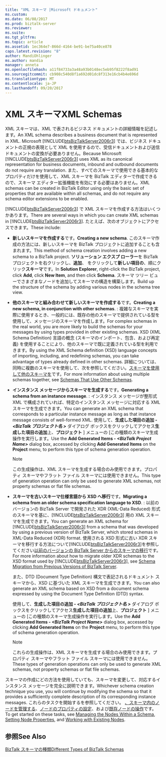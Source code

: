 ```yaml
---
title: "XML スキーマ |Microsoft ドキュメント"
ms.custom: 
ms.date: 06/08/2017
ms.prod: biztalk-server
ms.reviewer: 
ms.suite: 
ms.tgt_pltfrm: 
ms.topic: article
ms.assetid: 1ec364e7-866d-4164-be91-be75a40ce878
caps.latest.revision: "8"
author: MandiOhlinger
ms.author: mandia
manager: anneta
ms.openlocfilehash: a11f84733a3a48a93b0148ec5eb95f8222f8ad91
ms.sourcegitcommit: cb908c540d8f1a692d01dc8f313e16cb4b4e696d
ms.translationtype: MT
ms.contentlocale: ja-JP
ms.lasthandoff: 09/20/2017
---
```

# <a name="xml-schemas"></a><span data-ttu-id="c6351-102">XML スキーマ</span><span class="sxs-lookup"><span data-stu-id="c6351-102">XML Schemas</span></span>
<span data-ttu-id="c6351-103">XML スキーマは、XML で表されるビジネス ドキュメントの詳細情報を記述します。</span><span class="sxs-lookup"><span data-stu-id="c6351-103">An XML schema describes a business document that is represented in XML.</span></span> <span data-ttu-id="c6351-104">Microsoft [!INCLUDE[btsBizTalkServer2006r3](../includes/btsbiztalkserver2006r3-md.md)] では、ビジネス ドキュメントの正規の表現として XML を使用するので、受信ドキュメントおよび送信ドキュメントの変換が必要ありません。</span><span class="sxs-lookup"><span data-stu-id="c6351-104">Because Microsoft [!INCLUDE[btsBizTalkServer2006r3](../includes/btsbiztalkserver2006r3-md.md)] uses XML as its canonical representation for business documents, inbound and outbound documents do not require any translation.</span></span> <span data-ttu-id="c6351-105">また、すべてのスキーマで使用できる基本的なプロパティだけを使用して、XML スキーマを BizTalk エディターで作成できるので、スキーマ エディター拡張機能を有効にする必要はありません。</span><span class="sxs-lookup"><span data-stu-id="c6351-105">XML schemas can be created in BizTalk Editor using only the basic set of properties that are available within all schemas, and do not require any schema editor extensions to be enabled.</span></span>  
  
 <span data-ttu-id="c6351-106">[!INCLUDE[btsBizTalkServer2006r3](../includes/btsbiztalkserver2006r3-md.md)] で XML スキーマを作成する方法はいくつかあります。</span><span class="sxs-lookup"><span data-stu-id="c6351-106">There are several ways in which you can create XML schemas in [!INCLUDE[btsBizTalkServer2006r3](../includes/btsbiztalkserver2006r3-md.md)].</span></span> <span data-ttu-id="c6351-107">たとえば、次のオブジェクトにアクセスできます。</span><span class="sxs-lookup"><span data-stu-id="c6351-107">These include:</span></span>  
  
-   <span data-ttu-id="c6351-108">**新しいスキーマを作成する**です。</span><span class="sxs-lookup"><span data-stu-id="c6351-108">**Creating a new schema**.</span></span> <span data-ttu-id="c6351-109">このスキーマ作成の方法には、新しいスキーマを BizTalk プロジェクトに追加することも含まれます。</span><span class="sxs-lookup"><span data-stu-id="c6351-109">This method of schema creation involves adding a new schema to a BizTalk project.</span></span> <span data-ttu-id="c6351-110">**ソリューション エクスプ ローラー**を BizTalk プロジェクトを右クリックし、**追加**、 をクリックして**新しい項目の**、順にクリック**スキーマ**です。</span><span class="sxs-lookup"><span data-stu-id="c6351-110">In **Solution Explorer**, right-click the BizTalk project, click **Add**, click **New Item**, and then click **Schema**.</span></span> <span data-ttu-id="c6351-111">スキーマ ツリー ビューでさまざまなノードを追加してスキーマの構造を構築します。</span><span class="sxs-lookup"><span data-stu-id="c6351-111">Build up the structure of the schema by adding various nodes in the schema tree view.</span></span>  
  
-   <span data-ttu-id="c6351-112">**他のスキーマと組み合わせて新しいスキーマを作成する**です。</span><span class="sxs-lookup"><span data-stu-id="c6351-112">**Creating a new schema, in conjunction with other schemas**.</span></span> <span data-ttu-id="c6351-113">: 複雑なスキーマを実際に使用するとき、一般的には、既存の他のスキーマで提供されている型を使用して、メッセージのスキーマを作成します。</span><span class="sxs-lookup"><span data-stu-id="c6351-113">For complex schemas in the real world, you are more likely to build the schemas for your messages by using types provided in other existing schemas.</span></span> <span data-ttu-id="c6351-114">XSD (XML Schema Definition) 言語の概念 (スキーマのインポート、包含、および再定義) を使用することにより、他のスキーマで既に定義されている型を利用できます。</span><span class="sxs-lookup"><span data-stu-id="c6351-114">By using the XML Schema definition (XSD) language concepts of importing, including, and redefining schemas, you can take advantage of types already defined in other schemas.</span></span> <span data-ttu-id="c6351-115">詳細については、同時に複数のスキーマを使用して、次を参照してください。[スキーマを使用して他のスキーマを](../core/schemas-that-use-other-schemas.md)です。</span><span class="sxs-lookup"><span data-stu-id="c6351-115">For more information about using multiple schemas together, see [Schemas That Use Other Schemas](../core/schemas-that-use-other-schemas.md).</span></span>  
  
-   <span data-ttu-id="c6351-116">**インスタンス メッセージからスキーマを生成する**です。</span><span class="sxs-lookup"><span data-stu-id="c6351-116">**Generating a schema from an instance message**.</span></span> <span data-ttu-id="c6351-117">: インスタンス メッセージが整形式 XML で構成されていれば、特定のインスタンス メッセージに対応する XML スキーマを生成できます。</span><span class="sxs-lookup"><span data-stu-id="c6351-117">You can generate an XML schema that corresponds to a particular instance message as long as that instance message consists of well-formed XML.</span></span> <span data-ttu-id="c6351-118">使用して、**生成した項目の追加 -  *\<BizTalk プロジェクト名 >*** ダイアログ ボックスをクリックしてアクセス**生成した項目の追加**上、**プロジェクト** ] メニューの [この種類のスキーマ生成操作を実行します。</span><span class="sxs-lookup"><span data-stu-id="c6351-118">Use the **Add Generated Items - *\<BizTalk Project Name>*** dialog box, accessed by clicking **Add Generated Items** on the **Project** menu, to perform this type of schema generation operation.</span></span>  
  
    > [!NOTE]
    >  <span data-ttu-id="c6351-119">この生成操作は、XML スキーマを生成する場合のみ使用できます。プロパティ スキーマやフラット ファイル スキーマには使用できません。</span><span class="sxs-lookup"><span data-stu-id="c6351-119">This type of generation operation can only be used to generate XML schemas, not property schemas or flat file schemas.</span></span>  
  
-   <span data-ttu-id="c6351-120">**スキーマを古いスキーマ仕様言語から XSD へ移行**です。</span><span class="sxs-lookup"><span data-stu-id="c6351-120">**Migrating a schema from an older schema specification language to XSD**.</span></span> <span data-ttu-id="c6351-121">: 以前のバージョンの BizTalk Server で開発された XDR (XML-Data Reduced) 形式のスキーマを基に、[!INCLUDE[btsBizTalkServer2006r3](../includes/btsbiztalkserver2006r3-md.md)] 用の XML スキーマを生成できます。</span><span class="sxs-lookup"><span data-stu-id="c6351-121">You can generate an XML schema for [!INCLUDE[btsBizTalkServer2006r3](../includes/btsbiztalkserver2006r3-md.md)] from a schema that was developed by using a previous version of BizTalk Server, which stored schemas in XML-Data Reduced (XDR) format.</span></span> <span data-ttu-id="c6351-122">使用される XSD 形式に古い XDR スキーマを移行する方法について[!INCLUDE[btsBizTalkServer2006r3](../includes/btsbiztalkserver2006r3-md.md)]を参照してください[以前のバージョンの BizTalk Server からのスキーマの移行](../core/schema-migration-from-previous-versions-of-biztalk-server.md)です。</span><span class="sxs-lookup"><span data-stu-id="c6351-122">For more information about how to migrate older XDR schemas to the XSD format used by [!INCLUDE[btsBizTalkServer2006r3](../includes/btsbiztalkserver2006r3-md.md)], see [Schema Migration from Previous Versions of BizTalk Server](../core/schema-migration-from-previous-versions-of-biztalk-server.md).</span></span>  
  
     <span data-ttu-id="c6351-123">また、DTD (Document Type Definition) 構文で表記されるドキュメント スキーマから、XSD に基づいた XML スキーマを生成できます。</span><span class="sxs-lookup"><span data-stu-id="c6351-123">You can also generate an XML schema based on XSD from a document schema expressed by using the Document Type Definition (DTD) syntax.</span></span>  
  
     <span data-ttu-id="c6351-124">使用して、**生成した項目の追加 -  *\<BizTalk プロジェクト名 >*** ダイアログ ボックスをクリックしてアクセス**生成した項目の追加**上、**プロジェクト** ] メニューの [この種類のスキーマ生成操作を実行します。</span><span class="sxs-lookup"><span data-stu-id="c6351-124">Use the **Add Generated Items - *\<BizTalk Project Name>*** dialog box, accessed by clicking **Add Generated Items** on the **Project** menu, to perform this type of schema generation operation.</span></span>  
  
    > [!NOTE]
    >  <span data-ttu-id="c6351-125">これらの生成操作は、XML スキーマを生成する場合のみ使用できます。プロパティ スキーマやフラット ファイル スキーマには使用できません。</span><span class="sxs-lookup"><span data-stu-id="c6351-125">These types of generation operations can only be used to generate XML schemas, not property schemas or flat file schemas.</span></span>  
  
 <span data-ttu-id="c6351-126">スキーマの作成にどの方法を使用していても、スキーマを変更して、対応するインスタンス メッセージを完全に説明できます。</span><span class="sxs-lookup"><span data-stu-id="c6351-126">Whichever schema creation technique you use, you will continue by modifying the schema so that it provides a sufficiently complete description of its corresponding instance messages.</span></span> <span data-ttu-id="c6351-127">これらのタスクを開始するを参照してください。 [、スキーマ内のノードを管理する](../core/managing-the-nodes-within-a-schema.md)、[ノードのプロパティの設定](../core/how-to-set-node-properties.md)、および[既存ノードの操作](../core/working-with-existing-nodes.md)です。</span><span class="sxs-lookup"><span data-stu-id="c6351-127">To get started on these tasks, see [Managing the Nodes Within a Schema](../core/managing-the-nodes-within-a-schema.md), [Setting Node Properties](../core/how-to-set-node-properties.md), and [Working with Existing Nodes](../core/working-with-existing-nodes.md).</span></span>  
  
## <a name="see-also"></a><span data-ttu-id="c6351-128">参照</span><span class="sxs-lookup"><span data-stu-id="c6351-128">See Also</span></span>  
 [<span data-ttu-id="c6351-129">BizTalk スキーマの種類</span><span class="sxs-lookup"><span data-stu-id="c6351-129">Different Types of BizTalk Schemas</span></span>](../core/different-types-of-biztalk-schemas.md)